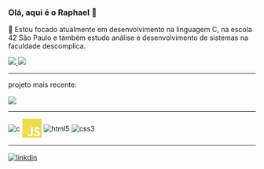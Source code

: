 ### Olá, aqui é o Raphael 👋
🌱 Estou focado atualmente em desenvolvimento na linguagem C, na escola 42 São Paulo e também estudo análise e desenvolvimento de sistemas na faculdade descomplica.

<!--
**raphaelz3/raphaelz3** is a ✨ _special_ ✨ repository because its `README.md` (this file) appears on your GitHub profile.

Here are some ideas to get you started:

- 🔭 I’m currently working on ...
- 🌱 I’m currently learning ...
- 👯 I’m looking to collaborate on ...
- 🤔 I’m looking for help with ...
- 💬 Ask me about ...
- 📫 How to reach me: ...
- 😄 Pronouns: ...
- ⚡ Fun fact: ...
-->
<a href="https://github.com/raphaelz3">
  <img height="180em" src="https://github-readme-stats.vercel.app/api?username=raphaelz3&show_icons=true&theme=dark&include_all_commits=true&count_private=true"/>
  <img height="180em" src="https://github-readme-stats.vercel.app/api/top-langs/?username=raphaelz3&layout=compact&langs_count=7&theme=dark"/>
</a>
  <hr>
  <p> projeto mais recente: </p>
    <a href="https://github.com/raphaelz3/So_Long">
  <img align="center" src="https://github-readme-stats.vercel.app/api/pin/?username=raphaelz3&repo=So_Long&theme=dark" />
</a>
  <hr>
  <div>
    <img align="center" alt="c" height="45" width="45" src="https://cdn.jsdelivr.net/gh/devicons/devicon/icons/c/c-original.svg" />
    <img align="center" alt="js" height="40" width="40" src="https://raw.githubusercontent.com/devicons/devicon/master/icons/javascript/javascript-plain.svg">
    <img align="center" alt="html5" height="45" width="45" src="https://cdn-icons-png.flaticon.com/512/888/888859.png">
    <img align="center" alt="css3" height="45" width="45" src="https://cdn-icons-png.flaticon.com/512/888/888847.png">
  </div>
  <hr>
  <a href="https://www.linkedin.com/in/raphaelnascimento91/"><img align="center" alt="linkdin" height="45" width="45"  src="https://cdn-icons-png.flaticon.com/512/174/174857.png"></a>
  
